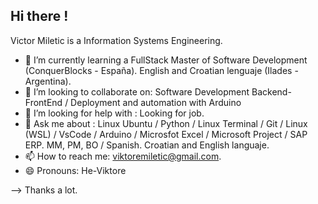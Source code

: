 ## Hi there ! 

Victor Miletic is a Information Systems Engineering.

- 🌱 I’m currently learning a FullStack Master of Software Development (ConquerBlocks - España). English and Croatian lenguaje (Ilades - Argentina). 
- 👯 I’m looking to collaborate on: Software Development Backend-FrontEnd / Deployment and automation with Arduino  
- 🤔 I’m looking for help with : Looking for job.
- 💬 Ask me about : Linux Ubuntu / Python / Linux Terminal / Git / Linux (WSL) / VsCode / Arduino / Microsfot Excel / Microsoft Project / SAP ERP. MM, PM, BO / Spanish. Croatian and English languaje. 
- 📫 How to reach me: viktoremiletic@gmail.com.
- 😄 Pronouns: He-Viktore

--> Thanks a lot.
